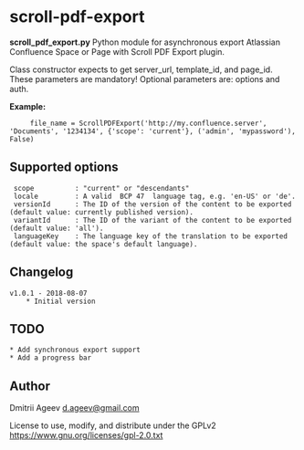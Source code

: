 # scroll-pdf-export

 **scroll_pdf_export.py** Python module for asynchronous export Atlassian Confluence Space or Page with Scroll PDF Export plugin.

 Class constructor expects to get server_url, template_id, and page_id. These parameters are mandatory!
 Optional parameters are: options and auth.

**Example:**
```
     file_name = ScrollPDFExport('http://my.confluence.server', 'Documents', '1234134', {'scope': 'current'}, ('admin', 'mypassword'), False)
```

## Supported options

     scope          : "current" or "descendants"
     locale         : A valid  BCP 47  language tag, e.g. 'en-US' or 'de'.
     versionId      : The ID of the version of the content to be exported (default value: currently published version).
     variantId      : The ID of the variant of the content to be exported (default value: 'all').
     languageKey    : The language key of the translation to be exported (default value: the space's default language).

## Changelog

    v1.0.1 - 2018-08-07
        * Initial version

## TODO

    * Add synchronous export support
    * Add a progress bar

## Author

 Dmitrii Ageev <d.ageev@gmail.com>

 License to use, modify, and distribute under the GPLv2                                                                               
 https://www.gnu.org/licenses/gpl-2.0.txt
